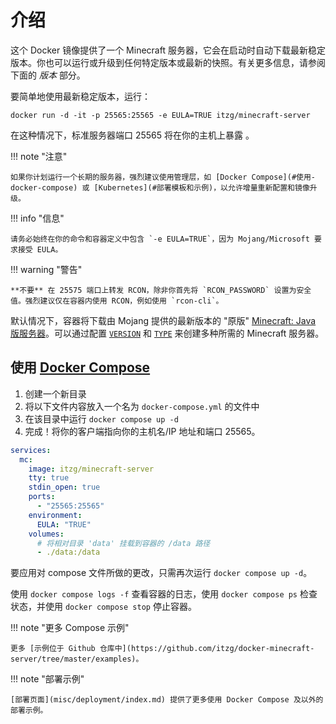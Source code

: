 # 介绍
这个 Docker 镜像提供了一个 Minecraft 服务器，它会在启动时自动下载最新稳定版本。你也可以运行或升级到任何特定版本或最新的快照。有关更多信息，请参阅下面的 _版本_ 部分。

要简单地使用最新稳定版本，运行：

    docker run -d -it -p 25565:25565 -e EULA=TRUE itzg/minecraft-server

在这种情况下，标准服务器端口 25565 将在你的主机上暴露 。

!!! note "注意"

    如果你计划运行一个长期的服务器，强烈建议使用管理层，如 [Docker Compose](#使用-docker-compose) 或 [Kubernetes](#部署模板和示例)，以允许增量重新配置和镜像升级。

!!! info "信息"

    请务必始终在你的命令和容器定义中包含 `-e EULA=TRUE`，因为 Mojang/Microsoft 要求接受 EULA。

!!! warning "警告"

    **不要** 在 25575 端口上转发 RCON，除非你首先将 `RCON_PASSWORD` 设置为安全值。强烈建议仅在容器内使用 RCON，例如使用 `rcon-cli`。

默认情况下，容器将下载由 Mojang 提供的最新版本的 "原版" [Minecraft: Java 版服务器](https://www.minecraft.net/en-us/download/server)。可以通过配置 [`VERSION`](versions/java.md) 和 [`TYPE`](types-and-platforms/index.md) 来创建多种所需的 Minecraft 服务器。

## 使用 [Docker Compose](https://docs.docker.com/compose/)

1. 创建一个新目录
2. 将以下文件内容放入一个名为 `docker-compose.yml` 的文件中
3. 在该目录中运行 `docker compose up -d`
4. 完成！将你的客户端指向你的主机名/IP 地址和端口 25565。

```yaml
services:
  mc:
    image: itzg/minecraft-server
    tty: true
    stdin_open: true
    ports:
      - "25565:25565"
    environment:
      EULA: "TRUE"
    volumes:
      # 将相对目录 'data' 挂载到容器的 /data 路径
      - ./data:/data
```

要应用对 compose 文件所做的更改，只需再次运行 `docker compose up -d`。

使用 `docker compose logs -f` 查看容器的日志，使用 `docker compose ps` 检查状态，并使用 `docker compose stop` 停止容器。

!!! note "更多 Compose 示例"

    更多 [示例位于 Github 仓库中](https://github.com/itzg/docker-minecraft-server/tree/master/examples)。

!!! note "部署示例"

    [部署页面](misc/deployment/index.md) 提供了更多使用 Docker Compose 及以外的部署示例。
